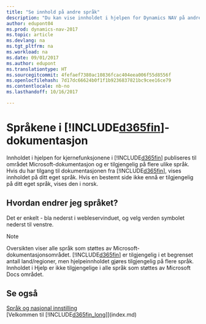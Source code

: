 ```yaml
---
title: "Se innhold på andre språk"
description: "Du kan vise innholdet i hjelpen for Dynamics NAV på andre språk."
author: edupont04
ms.prod: dynamics-nav-2017
ms.topic: article
ms.devlang: na
ms.tgt_pltfrm: na
ms.workload: na
ms.date: 09/01/2017
ms.author: edupont
ms.translationtype: HT
ms.sourcegitcommit: 4fefaef7380ac10836fcac404eea006f55d8556f
ms.openlocfilehash: 7d17dc66624b0f1f1b9236837821bc9cee16ce79
ms.contentlocale: nb-no
ms.lasthandoff: 10/16/2017

---
```

# <a name="languages-of-the-included365finincludesd365finmdmd-docs"></a>Språkene i [!INCLUDE[d365fin](includes/d365fin_md.md)]-dokumentasjon
Innholdet i hjelpen for kjernefunksjonene i [!INCLUDE[d365fin](includes/d365fin_md.md)] publiseres til området Microsoft-dokumentasjon og er tilgjengelig på flere ulike språk. Hvis du har tilgang til dokumentasjonen fra [!INCLUDE[d365fin](includes/d365fin_md.md)], vises innholdet på ditt eget språk. Hvis en bestemt side ikke ennå er tilgjengelig på ditt eget språk, vises den i norsk.

## <a name="how-do-i-change-the-language"></a>Hvordan endrer jeg språket?
Det er enkelt - bla nederst i webleservinduet, og velg verden symbolet nederst til venstre.

> [!NOTE]  
> Oversikten viser alle språk som støttes av Microsoft-dokumentasjonsområdet. [!INCLUDE[d365fin](includes/d365fin_md.md)] er tilgjengelig i et begrenset antall land/regioner, men hjelpeinnholdet gjøres tilgjengelig på flere språk. Innholdet i Hjelp er ikke tilgjengelige i alle språk som støttes av Microsoft Docs området.

## <a name="see-also"></a>Se også
[Språk og nasjonal innstilling](about-locale-language.md)  
[Velkommen til [!INCLUDE[d365fin_long](includes/d365fin_long_md.md)]](index.md)  

